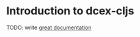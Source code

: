 # Introduction to dcex-cljs

TODO: write [great documentation](http://jacobian.org/writing/what-to-write/)
